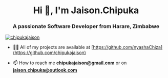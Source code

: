 <h1 align="center">Hi 👋, I'm Jaison.Chipuka</h1>
<h3 align="center">A passionate Software Developer from Harare, Zimbabwe</h3>

<p align="left"> <a href="https://github.com/ryo-ma/github-profile-trophy"><img src="https://github-profile-trophy.vercel.app/?username=chipukajaison" alt="chipukajaison" /></a> </p>

- 👨‍💻 All of my projects are available at [https://github.com/nyashaChiza](https://github.com/chipukajaison)

- 📫 How to reach me **chipukajaison@gmail.com** or on **jaison.chipuka@outlook.com**

<!-- - 📄 Know about my experiences [https://nyashachiza.github.io/chizaResume/](https://nyashachiza.github.io/chizaResume/) -->
